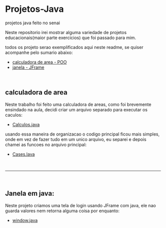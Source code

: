 # Projetos-Java
projetos java feito no senai

Neste repositorio irei mostrar alguma variedade de projetos educacionais(maior parte exercicios) que foi passado para mim.

todos os projeto serao exemplificados aqui neste readme, se quiser acompanhe pelo sumario abaixo:

* [calculadora de area - POO](#calculadora-area)
* [janela - JFrame](#window-jframe)


<br>
<div id="calculadora-area"></div>

## calculadora de area
Neste trabalho foi feito uma calculadora de areas, como foi brevemente ensindado na aula, decidi criar um arquivo separado para
executar os caculos:
* [Calculos.java](calculadora/Calculos.java)

usando essa maneira de organizacao o codigo principal ficou mais simples, onde em vez de fazer tudo em um unico arquivo, eu separei
e depois chamei as funcoes no arquivo principal:
* [Cases.lava](calculadora/Cases.java)

<br>

******

<br>
<div id="window-jframe"></div>

## Janela em java:
Neste projeto criamos uma tela de login usando JFrame com java, ele nao guarda valores nem retorna alguma coisa por enquanto:
* [window.java](window.java)


